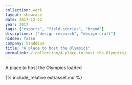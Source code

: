 ```yaml
---
collection: work
layout: showcase
date: 2017-12-22
year: 2017
tags: ["esports", "field-stories", "brand"]
disciplines: ["design-research", "design-craft"]
hidden: false
company: Staddium
title: "A place to host the Olympics"
permalink: /:collection/A-place-to-host-the-Olympics/
---
```


A place to host the Olympics loaded

{% include_relative ext/asset.md %}